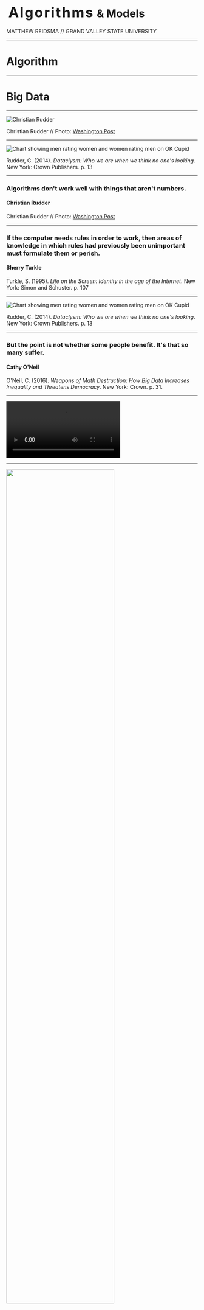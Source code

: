 
# <span class="raleway" style="font-size:1.3em;letter-spacing:.08em;margin-left:.15em;">Algorithms</span> <span class="blue" style="font-size: 1em; line-height:.7em;">&amp; Models</span>

<p style="text-transform:uppercase;">Matthew Reidsma // <span class="blue">Grand Valley State University</span></p>

-----

<h1><span class="blue">Algorithm</span></h1>

-----

<h1>Big <span class="blue">Data</span></h1>

-----

![Christian Rudder](img/Christian_Rudder.jpg)

Christian Rudder // Photo: [Washington Post](https://www.washingtonpost.com/posttv/national/on-leadership/christian-rudder-on-romance-and-algorithms--on-leadership/2014/10/31/6514f4dc-6104-11e4-827b-2d813561bdfd_video.html)

-----

![Chart showing men rating women and women rating men on OK Cupid](img/okcupid.gif)

Rudder, C. (2014). *Dataclysm: Who we are when we think no one's looking*. New York: Crown Publishers. p. 13


-----

<!-- .slide: data-background-image="img/rudder_bg.jpg" -->

### Algorithms don't work well with things that aren't numbers.

#### Christian Rudder

Christian Rudder // Photo: [Washington Post](https://www.washingtonpost.com/posttv/national/on-leadership/christian-rudder-on-romance-and-algorithms--on-leadership/2014/10/31/6514f4dc-6104-11e4-827b-2d813561bdfd_video.html)


-----

<!-- .slide: data-background-image="img/turkle.jpg" -->

### If the computer needs rules in order to work, then areas of knowledge in which rules had previously been unimportant must formulate them or perish.

#### Sherry Turkle

Turkle, S. (1995). <em>Life on the Screen: Identity in the age of the Internet</em>. New York: Simon and Schuster. p. 107

-----


![Chart showing men rating women and women rating men on OK Cupid](img/okcupid.gif)

Rudder, C. (2014). *Dataclysm: Who we are when we think no one's looking*. New York: Crown Publishers. p. 13


-----

<!-- .slide: data-background-image="img/oneil.jpg" -->

### But the point is not whether some people benefit. It's that so many suffer.

#### Cathy O'Neil

O'Neil, C. (2016). *Weapons of Math Destruction: How Big Data Increases Inequality and Threatens Democracy*. New York: Crown. p. 31.


-----

<video controls="controls">
    <source src="img/computersaysno.mp4" type="video/mp4" />
</video>

-----

<img src="img/recidivism.jpg" al="Bernard Parker and Dylan Fugett" style="width:75%;" />

[Propublica: Machine Bias](https://www.propublica.org/article/machine-bias-risk-assessments-in-criminal-sentencing)


-----

![Risk Scores by Race](img/prediction_bars.png)

[Propublica: Machine Bias](https://www.propublica.org/article/machine-bias-risk-assessments-in-criminal-sentencing)


-----

![Prediction Fails Differently for Black Defendants](img/recidivism_fails.png)

[Propublica: Machine Bias](https://www.propublica.org/article/machine-bias-risk-assessments-in-criminal-sentencing)

-----

![Article on Sentiment Analysis](img/iknowwhatyoudid.png)

[I Know How You Felt This Semester](https://www.insidehighered.com/digital-learning/article/2018/02/20/sentiment-analysis-allows-instructors-shape-course-content)

-----

![Article on Sentiment Analysis](img/iknow.jpg)

[I Know How You Felt This Semester](https://www.insidehighered.com/digital-learning/article/2018/02/20/sentiment-analysis-allows-instructors-shape-course-content)

-----

![Guardian article about YouTube bias](img/youtube2.png)

['Fiction is outperforming reality': how YouTube's algorithm distorts truth](https://www.theguardian.com/technology/2018/feb/02/how-youtubes-algorithm-distorts-truth)

-----

![Tweet about YouTube results](img/youtube.png)

[Christopher Ingraham on Twitter](https://twitter.com/_cingraham/status/966331897457426434)

-----


![Google autosuggest responses from this morning](img/masshootings.png)

[#NotOKGoogle Search Suggestions: 2018 Edition](https://medium.com/@d1gi/notokgoogle-search-suggestions-2018-edition-ba09eaf49fc2)

-----


![Google autosuggest responses from this morning](img/ferguson.png)

[#NotOKGoogle Search Suggestions: 2018 Edition](https://medium.com/@d1gi/notokgoogle-search-suggestions-2018-edition-ba09eaf49fc2)

-----

![Google Images results for Appalachian Photography](img/appalachia.png)

[Passive, poor and white? What people keep getting wrong about Appalachia](https://www.theguardian.com/us-news/2018/feb/06/what-youre-getting-wrong-about-appalachia)

-----

<iframe width="560" height="315" src="https://www.youtube.com/embed/iZ17h4e7k_s?rel=0" frameborder="0" allow="autoplay; encrypted-media" allowfullscreen></iframe>

[Digital Polarlization on Pinterest](https://www.youtube.com/watch?v=iZ17h4e7k_s)

-----

![Turnit in article](img/turnitin.png)

[New university plagiarism software to be launched in crackdown on 'contract' cheating ](http://www.telegraph.co.uk/education/2018/02/01/new-university-plagiarism-software-launched-crackdown-contract/)

-----

![Screenshot of Primo suggesting that a search for New York Waste is really a search for New York Women](img/dyas.png)

Primo suggests that "Waste" is just "Women," misspelled. From [Damn You, Auto Suggest](http://damnyouautosuggest.tumblr.com)


-----

![Screenshot of Primo search for Children's Literature](img/primo.png)

Primo suggesting Children's Sex Literature as a replacement for Children's Literature. From [@Nadaleen](https://twitter.com/Nadaleen/status/730116596728012800)

-----

![Summon search results for Stress in the Workplace](img/stressworkforce.png)

Summon results for the Stress in the Workplace

-----

![Summon search results for mental illness](img/mentalillness.png)

Summon results for the Mental Illness

-----

![Summon search results for Women in Film](img/womeninfilm.png)

Summon results for Women in Film

-----

![Summon search results for Birth of Feminism](img/birthoffeminism.png)

Summon results for the Birth of Feminism

-----

![Search results for a known item on LGBT youth returns 2 results: the item and a book on mental illness](img/lgbt_mental_illness.jpg)

A known item search for a book on LGBT youth returns the item and a random book
on mental illness. What made the algorithm suggest this item?


-----

<!-- .slide: data-background-image="img/ananny.jpg" -->

### Reckless associations—made by humans or computers—can do very real harm especially when they appear in supposedly neutral environments.

#### Mike Ananny

[The Curious Connection Between Apps for Gay Men and Sex Offenders](https://www.theatlantic.com/technology/archive/2011/04/the-curious-connection-between-apps-for-gay-men-and-sex-offenders/237340/) // Photo: [mike.annany.com](http://mike.annany.com)



-----

# <span style="display:inline;font-family:Raleway;font-weight:100;">Thank</span><span class="blue">You</span> 









